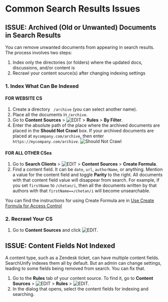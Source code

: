 # Common Search Results Issues

## ISSUE: Archived (Old or Unwanted) Documents in Search Results
You can remove unwanted documents from appearing in search results. The process involves two steps:
1. Index only the directories (or folders) where the updated docs, discussions, and/or content is
2. Recrawl your content source(s) after changing indexing settings

### 1. Index What Can Be Indexed
#### **FOR WEBSITE CS**
1. Create a directory ``` /archive``` (you can select another name).
2. Place all the documents in ```/archive```.
3. Go to **Content Sources** > ![EDIT](https://docs.searchunify.com/Content/Resources-Mamba20/Images/Icons/edit-tuning.png) > **Rules** > **By Filter**.
4. Enter the absolute path of the place where the archived documents are placed in the **Should Not Crawl** box. If your archived documents are placed at ```mycompany.com/archive```, then enter ```https://mycompany.com/archive```. ![Should Not Crawl](https://i.ibb.co/mhqmKQp/archives.png)   
#### **FOR ALL OTHER CSes**
1. Go to **Search Clients** > ![EDIT](https://docs.searchunify.com/Content/Resources-Mamba20/Images/Icons/edit-tuning.png) > **Content Sources** > **Create Formula**. 
2. Find a content field. It can be ```date```, ```url```, ```authorName```, or anything. Mention a value for the content field and toggle **Parity** to the right. All documents with that content field value will disappear from search. For example, if you set ```firstName``` to ```/chetan/i```, then all the documents written by that authors with that ```firstName==/chetan/i``` will become unsearchable.

You can find the instructions for using Create Formula are in [Use Create Formula for Access Control](https://docs.searchunify.com/Content/Search-Clients/Create-Formula.htm) 

### 2. Recrawl Your CS
1. Go to **Content Sources** and click ![EDIT](https://docs.searchunify.com/Content/Resources-Mamba20/Images/Icons/recrwal.png). 

## ISSUE: Content Fields Not Indexed
A content type, such as a Zendesk ticket, can have multiple content fields. SearchUnify indexes them all by default. But an admin can change settings, leading to some fields being removed from search. You can fix that.
1. Go to the **Rules** tab of your content source. To find it, go to **Content Sources** > ![EDIT](https://docs.searchunify.com/Content/Resources-Mamba20/Images/Icons/edit-tuning.png) > **Rules** > ![EDIT](https://docs.searchunify.com/Content/Resources-Mamba20/Images/Icons/edit-tuning.png). 
2. In the dialog that opens, select the content fields for indexing and searching.

